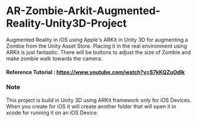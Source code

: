 # AR-Zombie-Arkit-Augmented-Reality-Unity3D-Project
Augmented Reality in iOS using Apple's ARKit in Unity 3D for augmenting a Zombie from the Unity Asset Store.
Placing it in the real environment using ARKit is just fantastic.
There will be buttons to adjust the size of Zombie and make zombie walk towards the camera.

#### Reference Tutorial : https://www.youtube.com/watch?v=S7kKQZuOdlk

### Note
This project is build in Unity 3D using ARKit framework only for iOS Devices.
When you create for iOS it will create another folder that will open it in xcode for running it on an iOS Device.
